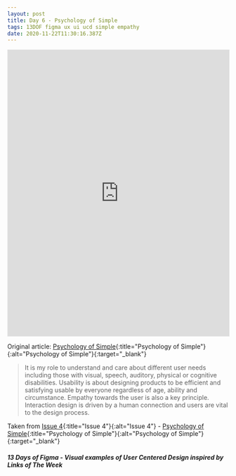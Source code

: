 ```yaml
---
layout: post
title: Day 6 - Psychology of Simple
tags: 13DOF figma ux ui ucd simple empathy
date: 2020-11-22T11:30:16.387Z
---
```

<iframe style="border: 1px solid rgba(0, 0, 0, 0.1);" width="100%" height="650" src="https://www.figma.com/embed?embed_host=share&url=https%3A%2F%2Fwww.figma.com%2Fproto%2FApcddxSYMThI0SN1ubuLJz%2F13-Days-of-Figma-Day-6%3Fnode-id%3D1%253A148%26viewport%3D83%252C36%252C1%26scaling%3Dmin-zoom" allowfullscreen></iframe>

Original article: [Psychology of Simple](https://thenextweb.com/dd/2015/05/31/the-psychology-of-simple/){:title="Psychology of Simple"}{:alt="Psychology of Simple"}{:target="_blank"}

> It is my role to understand and care about different user needs including those with visual, speech, auditory, physical or cognitive disabilities. Usability is about designing products to be efficient and satisfying usable by everyone regardless of age, ability and circumstance. Empathy towards the user is also a key principle. Interaction design is driven by a human connection and users are vital to the design process.

Taken from [Issue 4](/issue-4-10-march-2016/){:title="Issue 4"}{:alt="Issue 4"} - [Psychology of Simple](https://thenextweb.com/dd/2015/05/31/the-psychology-of-simple/){:title="Psychology of Simple"}{:alt="Psychology of Simple"}{:target="_blank"}

##### 13 Days of Figma - Visual examples of User Centered Design inspired by Links of The Week

